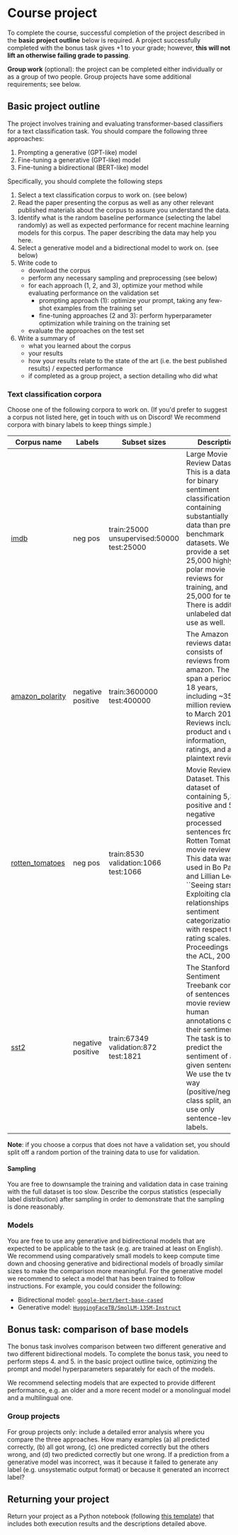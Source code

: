 # Course project

To complete the course, successful completion of the project described in the **basic project outline** below is required.
A project successfully completed with the bonus task gives +1 to your grade; however, **this will not lift an otherwise failing grade to passing**.

**Group work** (optional): the project can be completed either individually or as a group of two people. Group projects have some additional requirements; see below.

## Basic project outline

The project involves training and evaluating transformer-based classifiers for a text classification task. You should compare the following three approaches:

1. Prompting a generative (GPT-like) model
2. Fine-tuning a generative (GPT-like) model
3. Fine-tuning a bidirectional (BERT-like) model

Specifically, you should complete the following steps

1. Select a text classification corpus to work on. (see below)
2. Read the paper presenting the corpus as well as any other relevant published materials about the corpus to assure you understand the data.
3. Identify what is the random baseline performance (selecting the label randomly) as well as expected performance for recent machine learning models for this corpus. The paper describing the data may help you here.
4. Select a generative model and a bidirectional model to work on. (see below)
5. Write code to
   - download the corpus
   - perform any necessary sampling and preprocessing (see below)
   - for each approach (1, 2, and 3), optimize your method while evaluating performance on the validation set
     - prompting approach (1): optimize your prompt, taking any few-shot examples from the training set
     - fine-tuning approaches (2 and 3): perform hyperparameter optimization while training on the training set
   - evaluate the approaches on the test set
6. Write a summary of
   - what you learned about the corpus
   - your results
   - how your results relate to the state of the art (i.e. the best published results) / expected performance
   - if completed as a group project, a section detailing who did what

### Text classification corpora

Choose one of the following corpora to work on. (If you'd prefer to suggest a corpus not listed here, get in touch with us on Discord! We recommend corpora with binary labels to keep things simple.)

| Corpus name | Labels | Subset sizes  | Description |
| ------------- | ------ | ------------- | ----------- |
| [imdb](https://huggingface.co/datasets/imdb) | neg pos | train:25000 unsupervised:50000 test:25000 | Large Movie Review Dataset. This is a dataset for binary sentiment classification containing substantially more data than previous benchmark datasets. We provide a set of 25,000 highly polar movie reviews for training, and 25,000 for testing. There is additional unlabeled data for use as well. |
| [amazon_polarity](https://huggingface.co/datasets/amazon_polarity) | negative positive | train:3600000 test:400000 | The Amazon reviews dataset consists of reviews from amazon. The data span a period of 18 years, including ~35 million reviews up to March 2013. Reviews include product and user information, ratings, and a plaintext review.  |
| [rotten_tomatoes](https://huggingface.co/datasets/rotten_tomatoes) | neg pos | train:8530 validation:1066 test:1066 | Movie Review Dataset. This is a dataset of containing 5,331 positive and 5,331 negative processed sentences from Rotten Tomatoes movie reviews. This data was first used in Bo Pang and Lillian Lee, ``Seeing stars: Exploiting class relationships for sentiment categorization with respect to rating scales.'', Proceedings of the ACL, 2005.  |
| [sst2](https://huggingface.co/datasets/sst2) | negative positive | train:67349 validation:872 test:1821 | The Stanford Sentiment Treebank consists of sentences from movie reviews and human annotations of their sentiment. The task is to predict the sentiment of a given sentence. We use the two-way (positive/negative) class split, and use only sentence-level labels.  |

**Note**: if you choose a corpus that does not have a validation set, you should split off a random portion of the training data to use for validation.

#### Sampling

You are free to downsample the training and validation data in case training with the full dataset is too slow. Describe the corpus statistics (especially label distribution) after sampling in order to demonstrate that the sampling is done reasonably.

### Models

You are free to use any generative and bidirectional models that are expected to be applicable to the task (e.g. are trained at least on English).
We recommend using comparatively small models to keep compute time down and choosing generative and bidirectional models of broadly similar sizes to make the comparison more meaningful.
For the generative model we recommend to select a model that has been trained to follow instructions. For example, you could consider the following:

* Bidirectional model: [`google-bert/bert-base-cased`](https://huggingface.co/google-bert/bert-base-cased)
* Generative model: [`HuggingFaceTB/SmolLM-135M-Instruct`](https://huggingface.co/HuggingFaceTB/SmolLM-135M-Instruct)

## Bonus task: comparison of base models

The bonus task involves comparison between two different generative and two different bidirectional models.
To complete the bonus task, you need to perform steps 4. and 5. in the basic project outline twice, optimizing the prompt and model hyperparameters separately for each of the models.

We recommend selecting models that are expected to provide different performance, e.g. an older and a more recent model or a monolingual model and a multilingual one.

### Group projects

For group projects only: include a detailed error analysis where you compare the three approaches. How many examples 
(a) all predicted correctly, 
(b) all got wrong, 
(c) one predicted correctly but the others wrong, and
(d) two predicted correctly but one wrong.
If a prediction from a generative model was incorrect, was it because it failed to generate any label (e.g. unsystematic output format) or because it generated an incorrect label?

## Returning your project

Return your project as a Python notebook (following [this template](https://github.com/TurkuNLP/Deep_Learning_in_LangTech_course/blob/master/course_project_template_2025.ipynb)) that includes both execution results and the descriptions detailed above.
